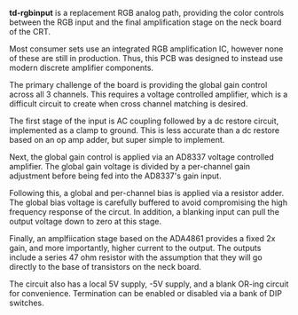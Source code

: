 **td-rgbinput** is a replacement RGB analog path, providing the color controls between the RGB input and the final amplification stage on the neck board of the CRT.

Most consumer sets use an integrated RGB amplification IC, however none of these are still in production. Thus, this PCB was designed to instead use modern discrete amplifier components.

The primary challenge of the board is providing the global gain control across all 3 channels. This requires a voltage controlled amplifier, which is a difficult circuit to create when cross channel matching is desired.

The first stage of the input is AC coupling followed by a dc restore circuit, implemented as a clamp to ground. This is less accurate than a dc restore based on an op amp adder, but super simple to implement.

Next, the global gain control is applied via an AD8337 voltage controlled amplifier. The global gain voltage is divided by a per-channel gain adjustment before being fed into the AD8337's gain input.

Following this, a global and per-channel bias is applied via a resistor adder. The global bias voltage is carefully buffered to avoid compromising the high frequency response of the circut. In addition, a blanking input can pull the output voltage down to zero at this stage.

Finally, an amplfiication stage based on the ADA4861 provides a fixed 2x gain, and more importantly, higher current to the output. The outputs include a series 47 ohm resistor with the assumption that they will go directly to the base of transistors on the neck board.

The circuit also has a local 5V supply, -5V supply, and a blank OR-ing circuit for convenience. Termination can be enabled or disabled via a bank of DIP switches.
